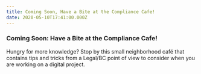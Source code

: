```yaml
---
title: Coming Soon, Have a Bite at the Compliance Cafe!
date: 2020-05-10T17:41:00.000Z
---
```

### Coming Soon: Have a Bite at the Compliance Cafe!

Hungry for more knowledge? Stop by this small neighborhood café that contains tips and tricks from a Legal/BC point of view to consider when you are working on a digital project.